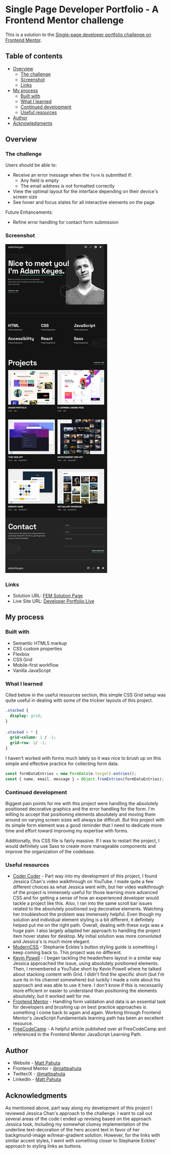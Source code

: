 # Single Page Developer Portfolio - A Frontend Mentor challenge

This is a solution to the [Single-page developer portfolio challenge on Frontend Mentor](https://www.frontendmentor.io/challenges/singlepage-developer-portfolio-bBVj2ZPi-x).

## Table of contents

- [Overview](#overview)
  - [The challenge](#the-challenge)
  - [Screenshot](#screenshot)
  - [Links](#links)
- [My process](#my-process)
  - [Built with](#built-with)
  - [What I learned](#what-i-learned)
  - [Continued development](#continued-development)
  - [Useful resources](#useful-resources)
- [Author](#author)
- [Acknowledgments](#acknowledgments)

## Overview

### The challenge

Users should be able to:

- Receive an error message when the `form` is submitted if:
  - Any field is empty
  - The email address is not formatted correctly
- View the optimal layout for the interface depending on their device's screen size
- See hover and focus states for all interactive elements on the page

Future Enhancements:

- Refine error handling for contact form submission

### Screenshot

![](./project-ss.jpg)

### Links

- Solution URL: [FEM Solution Page](https://your-solution-url.com)
- Live Site URL: [Developer Portfolio Live](https://quiet-pavlova-f48833.netlify.app/)

## My process

### Built with

- Semantic HTML5 markup
- CSS custom properties
- Flexbox
- CSS Grid
- Mobile-first workflow
- Vanilla JavaScript

### What I learned

Cited below in the useful resources section, this simple CSS Grid setup was quite useful in dealing with some of the trickier layouts of this project.

```css
.stacked {
  display: grid;
}

.stacked > * {
  grid-column: 1 / -1;
  grid-row: 1/ -1;
}
```

I haven't worked with forms much lately so it was nice to brush up on this simple and effective practice for collecting form data.

```js
const formDataEntries = new FormData(e.target).entries();
const { name, email, message } = Object.fromEntries(formDataEntries);
```

### Continued development

Biggest pain points for me with this project were handling the absolutely positioned decorative graphics and the error handling for the form. I'm willing to accept that positioning elements absolutely and moving them around on varying screen sizes will always be difficult. But this project with its simple form element was a good reminder that I need to dedicate more time and effort toward improving my expertise with forms.

Additionally, this CSS file is fairly massive. If I was to restart the project, I would definitely use Sass to create more manageable components and improve the organization of the codebase.

### Useful resources

- [Coder Coder](https://www.example.com) - Part way into my development of this project, I found Jessica Chan's video walkthrough on YouTube. I made quite a few different choices as what Jessica went with, but her video walkthrough of the project is immensely useful for those learning more advanced CSS and for getting a sense of how an experienced developer would tackle a project like this. Also, I ran into the same scroll bar issues related to the absolutely positioned svg decorative elements.
  Watching her troubleshoot the problem was immensely helpful. Even though my solution and individual element styling is a bit different, it definitely helped put me on the right path. Overall, dealing with these svgs was a huge pain.
  I also largely adapted her approach to handling the project item hover states for desktop. My initial solution was more convoluted and Jessica's is much more elegant.
- [ModernCSS](https://moderncss.dev/css-button-styling-guide/) - Stephanie Eckles's button styling guide is something I keep coming back to. This project was no different.
- [Kevin Powell](https://www.youtube.com/@KevinPowell/featured) - I began tackling the header/hero layout in a similar way Jessica approached the issue, using absolutely positioned elements. Then, I remembered a YouTube short by Kevin Powell where he talked about stacking content with Grid. I didn't find the specific short (but I'm sure its in his channel somewhere) but luckily I made a note about his approach and was able to use it here. I don't know if this is necessarily more efficient or easier to understand than positioning the elements absolutely, but it worked well for me.
- [Frontend Mentor](https://www.frontendmentor.io/learning-paths/javascript-fundamentals-oR7g6-mTZ-) - Handling form validation and data is an essential task for developers and brushing up on best practice approaches is something I come back to again and again. Working through Frontend Mentor's JavaScript Fundamentals learning path has been an excellent resource.
- [FreeCodeCamp](https://www.freecodecamp.org/news/build-and-validate-beautiful-forms-with-vanilla-html-css-js/) - A helpful article published over at FreeCodeCamp and referenced in the Frontend Mentor JavaScript Learning Path.

## Author

- Website - [Matt Pahuta](https://www.mattpahuta.com)
- Frontend Mentor - [@mattpahuta](https://www.frontendmentor.io/profile/MattPahuta)
- Twitter/X - [@mattpahuta](https://www.twitter.com/MattPahuta)
- LinkedIn - [Matt Pahuta](www.linkedin.com/in/mattpahuta)

## Acknowledgments

As mentioned above, part way along my development of this project I reviewed Jessica Chan's approach to the challenge. I want to call out several areas of the code I ended up revising based on the approach Jessica took, Including my somewhat clumsy implementation of the underline text-decoration of the hero accent text in favor of her background-image w/linear-gradient solution. However, for the links with similar accent styles, I went with something closer to Stephanie Eckles' approach to styling links as buttons.
